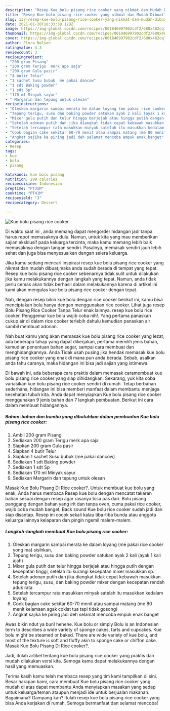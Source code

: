 ```yaml
---
description: "Resep Kue bolu pisang rice cooker yang nikmat dan Mudah Dibuat"
title: "Resep Kue bolu pisang rice cooker yang nikmat dan Mudah Dibuat"
slug: 137-resep-kue-bolu-pisang-rice-cooker-yang-nikmat-dan-mudah-dibuat
date: 2021-01-20T10:33:38.129Z
image: https://img-global.cpcdn.com/recipes/001846997902cdf2/680x482cq70/kue-bolu-pisang-rice-cooker-foto-resep-utama.jpg
thumbnail: https://img-global.cpcdn.com/recipes/001846997902cdf2/680x482cq70/kue-bolu-pisang-rice-cooker-foto-resep-utama.jpg
cover: https://img-global.cpcdn.com/recipes/001846997902cdf2/680x482cq70/kue-bolu-pisang-rice-cooker-foto-resep-utama.jpg
author: Flora Nelson
ratingvalue: 4.3
reviewcount: 3
recipeingredient:
- "200 gram Pisang"
- "200 gram Terigu  merk apa saja"
- "200 gram Gula pasir"
- "4 butir Telur"
- "1 sachet Susu bubuk  me pakai dancow"
- "1 sdt Baking powder"
- "1 sdt Sp"
- "170 ml Minyak sayur"
- " Margarin dan tepung untuk olesan"
recipeinstructions:
- "Oleskan margarin sampai merata ke dalam loyang (me pakai rice cooker yong ma) sisihkan,"
- "Tepung terigu, susu dan baking powder satukan ayak 2 kali (ayak 1 kali ajah)"
- "Mixer gula putih dan telur hingga berjejak atau hingga putih dengan kecepatan tinggi, setelah itu kurangi kecepatan mixer masukkan sp."
- "Setelah adonan putih dan jika diangkat tidak cepat kebawah masukkan tepung terigu, susu, dan baking powder mixer dengan kecepatan rendah aduk rata"
- "Setelah tercampur rata masukkan minyak satelah itu masukkan kedalam loyang"
- "Cook bagian cake sekitar 60-70 menit atau sampai matang (me 80 menit kelamaan agak coklat tua tapi tidak gosong)"
- "Angkat sajika ke piring jadi deh selamat mencoba empuk enak banget"
categories:
- Resep
tags:
- kue
- bolu
- pisang

katakunci: kue bolu pisang 
nutrition: 299 calories
recipecuisine: Indonesian
preptime: "PT35M"
cooktime: "PT41M"
recipeyield: "3"
recipecategory: Dessert

---
```



![Kue bolu pisang rice cooker](https://img-global.cpcdn.com/recipes/001846997902cdf2/680x482cq70/kue-bolu-pisang-rice-cooker-foto-resep-utama.jpg)

Di waktu  saat ini , anda memang dapat mengorder hidangan jadi tanpa harus repot memasaknya dulu. Namun, untuk kita yang mau memberikan sajian eksklusif pada keluarga tercinta, maka kamu memang lebih baik memasaknya dengan tangan sendiri. Pasalnya, memasak sendiri jauh lebih sehat dan juga bisa menyesuaikan dengan selera keluarga.

Jika kamu sedang mencari inspirasi resep kue bolu pisang rice cooker yang nikmat dan mudah dibuat,maka anda sudah berada di tempat yang tepat. Resep kue bolu pisang rice cooker  sebenarnya tidak sulit untuk dilakukan jika kamu melakukannya dengan langkah yang tepat. Namun, anda tidak perlu cemas akan tidak berhasil dalam melakukannya 
karena di artikel ini kami akan mengulas kue bolu pisang rice cooker dengan tepat.  

Nah, dengan resep bikin kue bolu dengan rice cooker berikut ini, kamu bisa menciptakan bolu hanya dengan menggunakan rice cooker. Lihat juga resep Bolu Pisang Rice Cooker Tanpa Telur enak lainnya. resep kue bolu rice cooker, Penggemar kue bolu wajib coba nih!. Yang pertama panaskan cukup air di dalam rice cooker terlebih dahulu kemudian panaskan air sambil membuat adonan.

Nah buat kamu yang akan memasak kue bolu pisang rice cooker yang lezat, ada beberapa tahap yang dapat dikerjakan, pertama memilih jenis bahan, kemudian penentuan bahan segar, sampai cara membuat dan menghidangkannya. Anda Tidak usah pusing jika hendak memasak kue bolu pisang rice cooker yang enak di mana pun anda berada. Sebab, asalkan anda  tahu caranya, maka hidangan ini bisa jadi sajian yang istimewa.

Di bawah ini, ada beberapa cara praktis  dalam memasak caramembuat kue bolu pisang rice cooker yang siap dihidangkan. Sekarang, yuk kita coba variasikan kue bolu pisang rice cooker sendiri di rumah. Tetap berbahan sederhana, hidangan ini bisa memberi manfaat dalam membantu menjaga kesehatan tubuh kita. Anda dapat menyiapkan Kue bolu pisang rice cooker menggunakan 9 jenis bahan dan 7 langkah pembuatan. Berikut ini cara dalam membuat hidangannya.

<!--inarticleads1-->

##### Bahan-bahan dan bumbu yang dibutuhkan dalam pembuatan Kue bolu pisang rice cooker:

1. Ambil 200 gram Pisang
1. Sediakan 200 gram Terigu  merk apa saja
1. Siapkan 200 gram Gula pasir
1. Siapkan 4 butir Telur
1. Siapkan 1 sachet Susu bubuk  (me pakai dancow)
1. Sediakan 1 sdt Baking powder
1. Sediakan 1 sdt Sp
1. Sediakan 170 ml Minyak sayur
1. Sediakan  Margarin dan tepung untuk olesan


Masak Kue Bolu Pisang Di Rice cooker?. Untuk membuat kue bolu yang enak, Anda harus membaca Resep kue bolu dengan mencatat takaran bahan sesuai dengan resep agar rasanya bisa pas dari. Bolu pisang panggang dengan bahan yang irit dan tanpa oven, cuma pakai rice cooker, wajib coba mudah banget, Back sound Kue bolu rice cooker sudah jadi dan siap disantap. Resep ini cocok sekali kalau tiba-tiba bunda atau anggota keluarga lainnya kelaparan dan pingin ngemil malem-malem. 

<!--inarticleads2-->

##### Langkah-langkah membuat Kue bolu pisang rice cooker:

1. Oleskan margarin sampai merata ke dalam loyang (me pakai rice cooker yong ma) sisihkan,
1. Tepung terigu, susu dan baking powder satukan ayak 2 kali (ayak 1 kali ajah)
1. Mixer gula putih dan telur hingga berjejak atau hingga putih dengan kecepatan tinggi, setelah itu kurangi kecepatan mixer masukkan sp.
1. Setelah adonan putih dan jika diangkat tidak cepat kebawah masukkan tepung terigu, susu, dan baking powder mixer dengan kecepatan rendah aduk rata
1. Setelah tercampur rata masukkan minyak satelah itu masukkan kedalam loyang
1. Cook bagian cake sekitar 60-70 menit atau sampai matang (me 80 menit kelamaan agak coklat tua tapi tidak gosong)
1. Angkat sajika ke piring jadi deh selamat mencoba empuk enak banget


Awas bikin ndut ya bun! hehehe. Kue bolu or simply Bolu is an Indonesian term to describes a wide variety of sponge cakes, tarts and cupcakes. Kue bolu might be steamed or baked. There are wide variety of kue bolu, and most of the texture is soft and fluffy akin to sponge cake or chiffon cake. Masak Kue Bolu Pisang Di Rice cooker?. 

Jadi, itulah artikel tentang  kue bolu pisang rice cooker  yang praktis dan mudah dilakukan versi kita. Semoga kamu dapat melakukannya dengan hasil yang memuaskan. 

Terima kasih kamu telah membaca resep yang tim kami tampilkan di sini. Besar harapan kami, cara membuat  Kue bolu pisang rice cooker yang mudah di atas dapat membantu Anda menyiapkan masakan yang sedap untuk keluarga/teman ataupun menjadi ide untuk berjualan makanan. Bagaimana? Gampang kan? Itulah resep kue bolu pisang rice cooker yang bisa Anda kerjakan di rumah. Semoga bermanfaat dan selamat mencoba!

